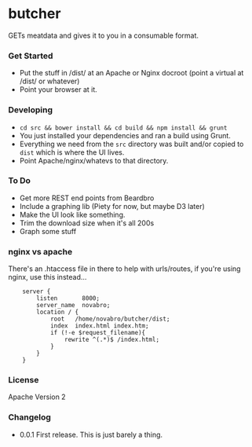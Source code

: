 butcher
=======

GETs meatdata and gives it to you in a consumable format.

### Get Started

* Put the stuff in /dist/ at an Apache or Nginx docroot (point a virtual at /dist/ or whatever)
* Point your browser at it.

### Developing

* `cd src && bower install && cd build && npm install && grunt`
* You just installed your dependencies and ran a build using Grunt.
* Everything we need from the `src` directory was built and/or copied to `dist` which is where the UI lives. 
* Point Apache/nginx/whatevs to that directory.

### To Do

* Get more REST end points from Beardbro
* Include a graphing lib (Piety for now, but maybe D3 later)
* Make the UI look like something.
* Trim the download size when it's all 200s
* Graph some stuff

### nginx vs apache

There's an .htaccess file in there to help with urls/routes, if you're using nginx, use this instead...

		server {
			listen       8000;
			server_name  novabro;
			location / {
				root   /home/novabro/butcher/dist;
				index  index.html index.htm;
				if (!-e $request_filename){
					rewrite ^(.*)$ /index.html;
				}
			}
		}

### License

Apache Version 2

### Changelog

* 0.0.1 First release. This is just barely a thing.